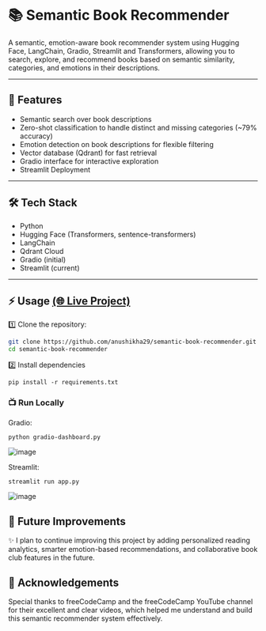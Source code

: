 # 📚 Semantic Book Recommender

A semantic, emotion-aware book recommender system using Hugging Face, LangChain, Gradio, Streamlit and Transformers, allowing you to search, explore, and recommend books based on semantic similarity, categories, and emotions in their descriptions.

---

## 🚀 Features

- Semantic search over book descriptions
- Zero-shot classification to handle distinct and missing categories (~79% accuracy)
- Emotion detection on book descriptions for flexible filtering
- Vector database (Qdrant) for fast retrieval
- Gradio interface for interactive exploration
- Streamlit Deployment 

---

## 🛠️ Tech Stack

- Python
- Hugging Face (Transformers, sentence-transformers)
- LangChain
- Qdrant Cloud
- Gradio (initial)
- Streamlit (current)

---

## ⚡ Usage [(🌐 Live Project)](https://semantic-book-recommender.streamlit.app)

1️⃣ Clone the repository:
```bash
git clone https://github.com/anushikha29/semantic-book-recommender.git
cd semantic-book-recommender
```
2️⃣ Install dependencies
```
pip install -r requirements.txt
```

### 📺 Run Locally
Gradio:
```
python gradio-dashboard.py
```
![image](https://github.com/user-attachments/assets/d9261f31-b704-4a14-97fb-35529b3da178)

Streamlit:
```
streamlit run app.py
```
![image](https://github.com/user-attachments/assets/9e6a2f34-11cd-490e-871a-f804a56efc61)

## 🌱 Future Improvements
✨ I plan to continue improving this project by adding personalized reading analytics, smarter emotion-based recommendations, and collaborative book club features in the future.

## 🙏 Acknowledgements
Special thanks to freeCodeCamp and the freeCodeCamp YouTube channel for their excellent and clear videos, which helped me understand and build this semantic recommender system effectively.
